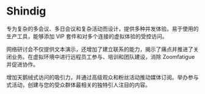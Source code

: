 # Shindig

专为复杂的多会议、多日会议和复杂活动而设计，提供多种并发体验。易于使用的生产工具，能够添加 VIP 套件和对多个连接的虚拟体验的受控访问。

网络研讨会不仅提供文本演示，还增加了建立联系的能力，揭示了痛点并推进了关闭业务。在虚拟环境中进行远程员工参与、培训和团队建设，消除 Zoomfatigue 并促进协作。

增加天鹅绒式访问的吸引力，并通过高级观众和粉丝活动推动媒体订阅。举办参与式活动，创建与您的受众群体最相关的独特引人注目的内容。
